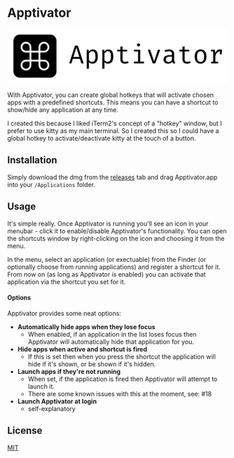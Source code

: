 # Apptivator

![Apptivator Banner](./Resources/banner.png)

With Apptivator, you can create global hotkeys that will activate chosen apps with a predefined shortcuts. This means you can have a shortcut to show/hide any application at any time.

I created this because I liked iTerm2's concept of a "hotkey" window, but I prefer to use kitty as my main terminal. So I created this so I could have a global hotkey to activate/deactivate kitty at the touch of a button.

## Installation

Simply download the dmg from the [releases](https://github.com/acheronfail/apptivator/releases) tab and drag Apptivator.app into your `/Applications` folder.

## Usage

It's simple really. Once Apptivator is running you'll see an icon in your menubar - click it to enable/disable Apptivator's functionality. You can open the shortcuts window by right-clicking on the icon and choosing it from the menu.

In the menu, select an application (or exectuable) from the Finder (or optionally choose from running applications) and register a shortcut for it. From now on (as long as Apptivator is enabled) you can activate that application via the shortcut you set for it.

#### Options

Apptivator provides some neat options:

* **Automatically hide apps when they lose focus**
	- When enabled, if an application in the list loses focus then Apptivator will automatically hide that application for you.
* **Hide apps when active and shortcut is fired**
	- If this is set then when you press the shortcut the application will hide if it's shown, or be shown if it's hidden.
* **Launch apps if they're not running**
	- When set, if the application is fired then Apptivator will attempt to launch it.
	- There are some known issues with this at the moment, see: #18
* **Launch Apptivator at login**
	- self-explanatory

## License

[MIT](./LICENSE)
